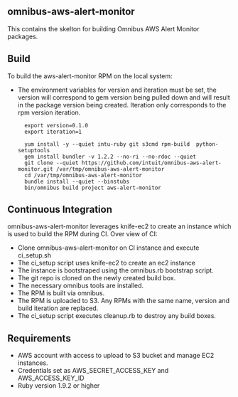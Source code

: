 ## omnibus-aws-alert-monitor

This contains the skelton for building Omnibus AWS Alert Monitor packages.

## Build

To build the aws-alert-monitor RPM on the local system:

* The environment variables for version and iteration must be set,
  the version will correspond to gem version being pulled down
  and will result in the package version being created. Iteration only corresponds
  to the rpm version iteration.

        export version=0.1.0
        export iteration=1

		yum install -y --quiet intu-ruby git s3cmd rpm-build  python-setuptools
		gem install bundler -v 1.2.2 --no-ri --no-rdoc --quiet
		git clone --quiet https://github.com/intuit/omnibus-aws-alert-monitor.git /var/tmp/omnibus-aws-alert-monitor
		cd /var/tmp/omnibus-aws-alert-monitor
		bundle install --quiet --binstubs
		bin/omnibus build project aws-alert-monitor


## Continuous Integration

omnibus-aws-alert-monitor leverages knife-ec2 to create an instance which is used to build the RPM during CI. Over view of CI:

* Clone omnibus-aws-alert-monitor on CI instance and execute ci_setup.sh
* The ci_setup script uses knife-ec2 to create an ec2 instance
* The instance is bootstraped using the omnibus.rb bootstrap script.
* The git repo is cloned on the newly created build box.
* The necessary omnibus tools are installed.
* The RPM is built via omnibus.
* The RPM is uploaded to S3. Any RPMs with the same name, version and build iteration are replaced.
* The ci_setup script executes cleanup.rb to destroy any build boxes.

## Requirements

* AWS account with access to upload to S3 bucket and manage EC2 instances.
* Credentials set as AWS_SECRET_ACCESS_KEY and AWS_ACCESS_KEY_ID
* Ruby version 1.9.2 or higher

